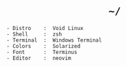 <h1 align="center"><code>~/</code></h1>

```
- Distro    :  Void Linux
- Shell     :  zsh
- Terminal  :  Windows Terminal
- Colors    :  Solarized
- Font      :  Terminus
- Editor    :  neovim
```
